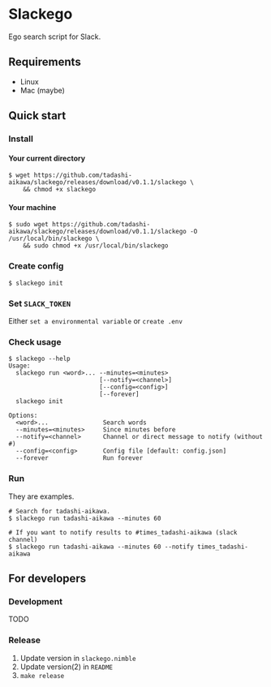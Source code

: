 Slackego
========

Ego search script for Slack.


Requirements
------------

* Linux
* Mac (maybe)


Quick start
-----------

### Install

#### Your current directory

```
$ wget https://github.com/tadashi-aikawa/slackego/releases/download/v0.1.1/slackego \
    && chmod +x slackego
```

#### Your machine

```
$ sudo wget https://github.com/tadashi-aikawa/slackego/releases/download/v0.1.1/slackego -O /usr/local/bin/slackego \
    && sudo chmod +x /usr/local/bin/slackego
```


### Create config

```
$ slackego init
```


### Set `SLACK_TOKEN`

Either `set a environmental variable` or `create .env`


### Check usage

```
$ slackego --help
Usage:
  slackego run <word>... --minutes=<minutes>
                         [--notify=<channel>]
                         [--config=<config>]
                         [--forever]
  slackego init

Options:
  <word>...               Search words
  --minutes=<minutes>     Since minutes before
  --notify=<channel>      Channel or direct message to notify (without #)
  --config=<config>       Config file [default: config.json]
  --forever               Run forever
```


### Run

They are examples.

```
# Search for tadashi-aikawa.
$ slackego run tadashi-aikawa --minutes 60

# If you want to notify results to #times_tadashi-aikawa (slack channel)
$ slackego run tadashi-aikawa --minutes 60 --notify times_tadashi-aikawa
```


For developers
--------------

### Development

TODO


### Release

1. Update version in `slackego.nimble`
2. Update version(2) in `README`
3. `make release`
